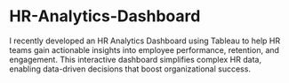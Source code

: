 # HR-Analytics-Dashboard
I recently developed an HR Analytics Dashboard using Tableau to help HR teams gain actionable insights into employee performance, retention, and engagement. This interactive dashboard simplifies complex HR data, enabling data-driven decisions that boost organizational success.
